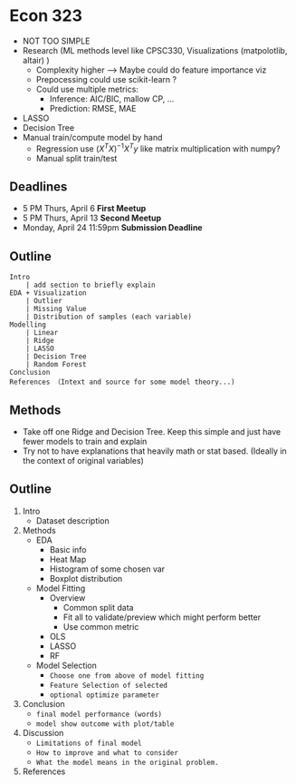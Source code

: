 # Econ 323

- NOT TOO SIMPLE
- Research (ML methods level like CPSC330, Visualizations (matpolotlib, altair) )
	+ Complexity higher --> Maybe could do feature importance viz
	+ Prepocessing could use scikit-learn ?
	+ Could use multiple metrics:
		* Inference: AIC/BIC, mallow CP, ...
		* Prediction: RMSE, MAE 
- LASSO
- Decision Tree
- Manual train/compute model by hand
	+ Regression use $(X^{T}X)^{-1}X^{T}y$ like matrix multiplication with numpy?
	+ Manual split train/test 
## Deadlines
- 5 PM Thurs, April 6 **First Meetup** 
- 5 PM Thurs, April 13 **Second Meetup**
- Monday, April 24 11:59pm **Submission Deadline**

## Outline
	Intro
		| add section to briefly explain 
	EDA + Visualization
		| Outlier
		| Missing Value
		| Distribution of samples (each variable)
	Modelling
		| Linear
		| Ridge 
		| LASSO
		| Decision Tree
		| Random Forest
	Conclusion
	References （Intext and source for some model theory...)

## Methods

- Take off one Ridge and Decision Tree. Keep this simple and just have fewer models to train and explain
- Try not to have explanations that heavily math or stat based. (Ideally in the context of original variables)

## Outline

1. Intro
	+ Dataset description
2. Methods
	+ EDA
		* Basic info
		* Heat Map
		* Histogram of some chosen var
		* Boxplot distribution
	+ Model Fitting
		* Overview
			+ Common split data
			+ Fit all to validate/preview which might perform better
			+ Use common metric
		* OLS
		* LASSO
		* RF
	+ Model Selection
		* `Choose one from above of model fitting`
		* `Feature Selection of selected`
		* `optional optimize parameter`
4. Conclusion
	+ `final model performance (words)`
	+ `model show outcome with plot/table`
5. Discussion
	+ `Limitations of final model`
	+ `How to improve and what to consider`
	+ `What the model means in the original problem.`
6. References